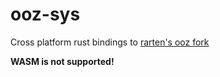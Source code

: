 # ooz-sys
Cross platform rust bindings to [rarten's ooz fork](https://github.com/rarten/ooz)

**WASM is not supported!**